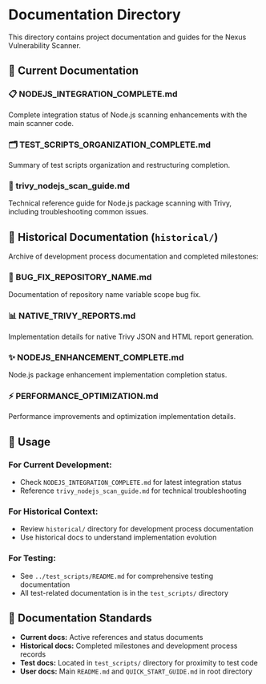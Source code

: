 # Documentation Directory

This directory contains project documentation and guides for the Nexus Vulnerability Scanner.

## 📁 Current Documentation

### **📋 NODEJS_INTEGRATION_COMPLETE.md**
Complete integration status of Node.js scanning enhancements with the main scanner code.

### **🗂️ TEST_SCRIPTS_ORGANIZATION_COMPLETE.md**
Summary of test scripts organization and restructuring completion.

### **📖 trivy_nodejs_scan_guide.md**
Technical reference guide for Node.js package scanning with Trivy, including troubleshooting common issues.

## 📁 Historical Documentation (`historical/`)

Archive of development process documentation and completed milestones:

### **🐛 BUG_FIX_REPOSITORY_NAME.md**
Documentation of repository name variable scope bug fix.

### **📊 NATIVE_TRIVY_REPORTS.md**
Implementation details for native Trivy JSON and HTML report generation.

### **✨ NODEJS_ENHANCEMENT_COMPLETE.md**
Node.js package enhancement implementation completion status.

### **⚡ PERFORMANCE_OPTIMIZATION.md**
Performance improvements and optimization implementation details.

## 📖 Usage

### **For Current Development:**
- Check `NODEJS_INTEGRATION_COMPLETE.md` for latest integration status
- Reference `trivy_nodejs_scan_guide.md` for technical troubleshooting

### **For Historical Context:**
- Review `historical/` directory for development process documentation
- Use historical docs to understand implementation evolution

### **For Testing:**
- See `../test_scripts/README.md` for comprehensive testing documentation
- All test-related documentation is in the `test_scripts/` directory

## 🎯 Documentation Standards

- **Current docs:** Active references and status documents
- **Historical docs:** Completed milestones and development process records
- **Test docs:** Located in `test_scripts/` directory for proximity to test code
- **User docs:** Main `README.md` and `QUICK_START_GUIDE.md` in root directory